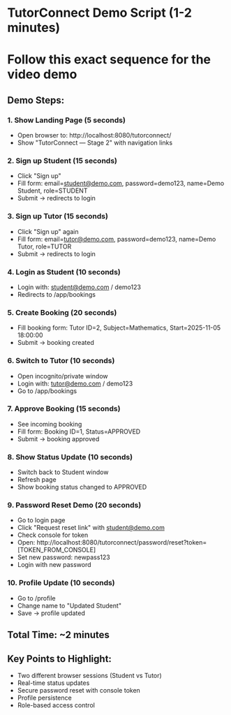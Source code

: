 # TutorConnect Demo Script (1-2 minutes)
# Follow this exact sequence for the video demo

## Demo Steps:

### 1. Show Landing Page (5 seconds)
- Open browser to: http://localhost:8080/tutorconnect/
- Show "TutorConnect — Stage 2" with navigation links

### 2. Sign up Student (15 seconds)
- Click "Sign up"
- Fill form: email=student@demo.com, password=demo123, name=Demo Student, role=STUDENT
- Submit → redirects to login

### 3. Sign up Tutor (15 seconds)  
- Click "Sign up" again
- Fill form: email=tutor@demo.com, password=demo123, name=Demo Tutor, role=TUTOR
- Submit → redirects to login

### 4. Login as Student (10 seconds)
- Login with: student@demo.com / demo123
- Redirects to /app/bookings

### 5. Create Booking (20 seconds)
- Fill booking form: Tutor ID=2, Subject=Mathematics, Start=2025-11-05 18:00:00
- Submit → booking created

### 6. Switch to Tutor (10 seconds)
- Open incognito/private window
- Login with: tutor@demo.com / demo123
- Go to /app/bookings

### 7. Approve Booking (15 seconds)
- See incoming booking
- Fill form: Booking ID=1, Status=APPROVED
- Submit → booking approved

### 8. Show Status Update (10 seconds)
- Switch back to Student window
- Refresh page
- Show booking status changed to APPROVED

### 9. Password Reset Demo (20 seconds)
- Go to login page
- Click "Request reset link" with student@demo.com
- Check console for token
- Open: http://localhost:8080/tutorconnect/password/reset?token=[TOKEN_FROM_CONSOLE]
- Set new password: newpass123
- Login with new password

### 10. Profile Update (10 seconds)
- Go to /profile
- Change name to "Updated Student"
- Save → profile updated

## Total Time: ~2 minutes
## Key Points to Highlight:
- Two different browser sessions (Student vs Tutor)
- Real-time status updates
- Secure password reset with console token
- Profile persistence
- Role-based access control
